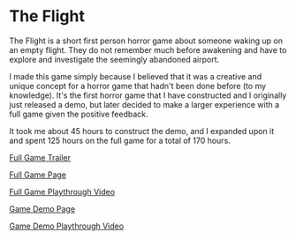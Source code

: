 # The Flight

The Flight is a short first person horror game about someone waking up on an empty flight.
They do not remember much before awakening and have to explore and investigate the seemingly abandoned airport.

I made this game simply because I believed that it was a creative and unique concept for a horror game that hadn't been done before (to my knowledge).
It's the first horror game that I have constructed and I originally just released a demo, but later decided to make a larger experience with a full game given the positive feedback.

It took me about 45 hours to construct the demo, and I expanded upon it and spent 125 hours on the full game for a total of 170 hours.

[Full Game Trailer](https://youtu.be/XO_IaqT8Csc)

[Full Game Page](https://eric-michalski.itch.io/the-flight)

[Full Game Playthrough Video](https://youtu.be/zJNZHDzX9E0)

[Game Demo Page](https://eric-michalski.itch.io/the-flight-demo)

[Game Demo Playthrough Video](https://youtu.be/-PvDPwyIMD8)
